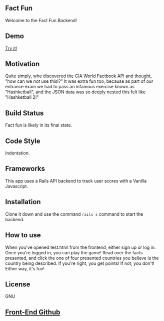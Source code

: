 ## Fact Fun

Welcome to the Fact Fun Backend!

## Demo

[Try it!](https://mildlyconfused.github.io/Fact-Fun/test.html)

## Motivation

Quite simply, whe discovered the CIA World Factbook API and thought, "how can we _not_ use this!?" It was extra fun too, because as part of our entrance exam we had to pass an infamous exercise known as "Hashketball", and the JSON data was so deeply nested this felt like "Hashketball 2!"

## Build Status

Fact fun is likely in its final state.

## Code Style

Indentation.

## Frameworks

This app uses a Rails API backend to track user scores with a Vanilla Javascript.

## Installation

Clone it down and use the command `rails s` command to start the backend.

## How to use

When you've opened test.html from the frontend, either sign up or log in. Once you're logged in, you can play the game! Read over the facts presented, and click the one of four presented countries you believe is the country being described. If you're right, you get points! If not, you don't! Either way, it's fun!

## License

GNU

## [Front-End Github](https://github.com/MildlyConfused/Fact-Fun)
